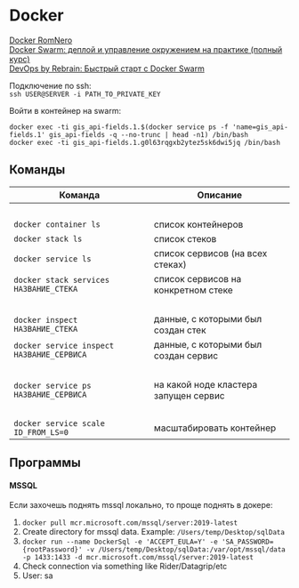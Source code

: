 # Docker

[Docker RomNero](https://www.youtube.com/playlist?list=PLqVeG_R3qMSwjnkMUns_Yc4zF_PtUZmB-)  
[Docker Swarm: деплой и управление окружением на практике (полный курс)](https://www.youtube.com/watch?v=GgkreJfdTL8)  
[DevOps by Rebrain: Быстрый старт с Docker Swarm](https://www.youtube.com/watch?v=y1G4F7bzofk)

Подключение по ssh:  
`ssh USER@SERVER -i PATH_TO_PRIVATE_KEY`

Войти в контейнер на swarm:

```shell
docker exec -ti gis_api-fields.1.$(docker service ps -f 'name=gis_api-fields.1' gis_api-fields -q --no-trunc | head -n1) /bin/bash
docker exec -ti gis_api-fields.1.g0l63rqgxb2ytez5sk6dwi5jq /bin/bash
```

## Команды

| Команда                                   | Описание                              |
|-------------------------------------------|---------------------------------------|
| &nbsp;                                    | &nbsp;                                |
| `docker container ls`                     | список контейнеров                    |
| `docker stack ls`                         | список стеков                         |
| `docker service ls`                       | список сервисов (на всех стеках)      |
| `docker stack services НАЗВАНИЕ_СТЕКА`    | список сервисов на конкретном стеке   |
| &nbsp;                                    | &nbsp;                                |
| `docker inspect НАЗВАНИЕ_СТЕКА`           | данные, с которыми был создан стек    |
| `docker service inspect НАЗВАНИЕ_СЕРВИСА` | данные, с которыми был создан сервис  |
| &nbsp;                                    | &nbsp;                                |
| `docker service ps НАЗВАНИЕ_СЕРВИСА`      | на какой ноде кластера запущен сервис |
| &nbsp;                                    | &nbsp;                                |
| `docker service scale ID_FROM_LS=0`       | масштабировать контейнер              |

## Программы

#### MSSQL

Если захочешь поднять mssql локально, то проще поднять в докере:

1. `docker pull mcr.microsoft.com/mssql/server:2019-latest`
2. Create directory for mssql data. Example: `/Users/temp/Desktop/sqlData`
3. `docker run --name DockerSql -e 'ACCEPT_EULA=Y' -e 'SA_PASSWORD={rootPassword}' -v /Users/temp/Desktop/sqlData:/var/opt/mssql/data -p 1433:1433 -d mcr.microsoft.com/mssql/server:2019-latest`
4. Check connection via something like Rider/Datagrip/etc
5. User: sa  











